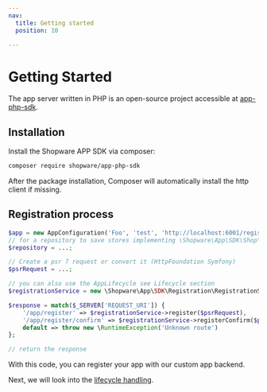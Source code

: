 ```yaml
---
nav:
  title: Getting started
  position: 10

---
```


# Getting Started

The app server written in PHP is an open-source project accessible at [app-php-sdk](https://github.com/shopware/app-php-sdk).

## Installation

Install the Shopware APP SDK via composer:

```bash
composer require shopware/app-php-sdk
```

After the package installation, Composer will automatically install the http client if missing.

## Registration process

```php
$app = new AppConfiguration('Foo', 'test', 'http://localhost:6001/register/callback');
// for a repository to save stores implementing \Shopware\App\SDK\Shop\ShopRepositoryInterface, see FileShopRepository as an example
$repository = ...;

// Create a psr 7 request or convert it (HttpFoundation Symfony)
$psrRequest = ...;

// you can also use the AppLifecycle see Lifecycle section
$registrationService = new \Shopware\App\SDK\Registration\RegistrationService($app, $repository);

$response = match($_SERVER['REQUEST_URI']) {
    '/app/register' => $registrationService->register($psrRequest),
    '/app/register/confirm' => $registrationService->registerConfirm($psrRequest),
    default => throw new \RuntimeException('Unknown route')
};

// return the response
```

With this code, you can register your app with our custom app backend.

Next, we will look into the [lifecycle handling](./02-lifecycle).
